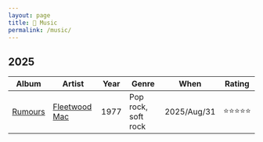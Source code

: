 ```yaml
---
layout: page
title: 🥁 Music
permalink: /music/
---
```


## 2025

| Album | Artist | Year | Genre | When | Rating |
|-----|----|----|-----|------|----|
| [Rumours](https://en.wikipedia.org/wiki/Rumours_(album)) | [Fleetwood Mac](https://en.wikipedia.org/wiki/Fleetwood_Mac) | 1977 | Pop rock, soft rock | 2025/Aug/31 | ⭐️⭐️⭐️⭐️⭐️ |